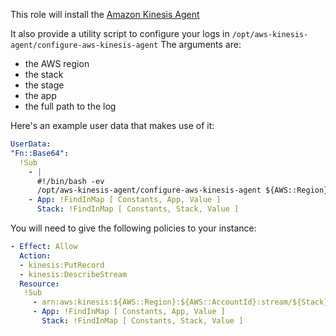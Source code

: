 This role will install the [Amazon Kinesis Agent](https://github.com/awslabs/amazon-kinesis-agent)

It also provide a utility script to configure your logs in `/opt/aws-kinesis-agent/configure-aws-kinesis-agent`
The arguments are:
 - the AWS region
 - the stack
 - the stage
 - the app
 - the full path to the log


Here's an example user data that makes use of it:

```yaml
UserData:
"Fn::Base64":
  !Sub
    - |
      #!/bin/bash -ev
      /opt/aws-kinesis-agent/configure-aws-kinesis-agent ${AWS::Region} ${Stack} ${Stage} ${App} /var/log/${App}/application.log
    - App: !FindInMap [ Constants, App, Value ]
      Stack: !FindInMap [ Constants, Stack, Value ]
```

You will need to give the following policies to your instance:

```yaml
- Effect: Allow
  Action:
  - kinesis:PutRecord
  - kinesis:DescribeStream
  Resource:
   !Sub 
     - arn:aws:kinesis:${AWS::Region}:${AWS::AccountId}:stream/${Stack}-${App}-${Stage}
     - App: !FindInMap [ Constants, App, Value ]
       Stack: !FindInMap [ Constants, Stack, Value ]
```


